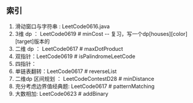 ## 索引
1.  滑动窗口与字符串 : LeetCode0616.java
2. 3维 dp ： LeetCode0619 # minCost -- 复习，写一个dp[houses][color][target]版本的
3. 二维 dp ：  LeetCode0617 # maxDotProduct
4. 双指针：LeetCode0619 # isPalindromeLeetCode
5. 四指针： 
6. 单链表翻转：LeetCode0617 # reverseList
7. 二维dp 区间规划 ： LeetCodeContestD28 # minDistance
8. 充分考虑边界值经典题: LeetCode0617 # patternMatching
9. 大数相加: LeetCode0623 # addBinary

